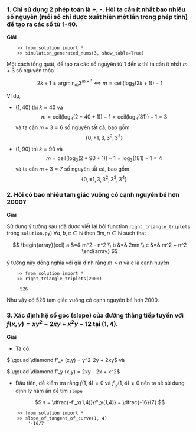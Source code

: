 ### 1. Chỉ sử dụng 2 phép toán là +, -. Hỏi ta cần ít nhất bao nhiêu số nguyên (mỗi số chỉ được xuất hiện một lần trong phép tính) để tạo ra các số từ 1-40.

**Giải**

```
    >> from solution import *
    >> simulation_generated_nums(3, show_table=True)        
```

Một cách tổng quát, để tạo ra các số nguyên từ $1$ đến $k$ thì ta cần ít nhất $m + 3$ số nguyên thỏa

$$ 2k+1 \leq \text{argmin}_{m} 3^{m+1} \Leftrightarrow m = \text{ceil}(\log_3 (2k+1)) - 1$$

Ví dụ, 
- $(1, 40)$ thì $k=40$ và $$ m = \text{ceil}(\log_3 (2*40 + 1)) - 1 = \text{ceil}(\log_3 (81)) - 1 = 3 $$ và ta cần $m+3=6$ số nguyên tất cả, bao gồm $$\lbrace 0, \pm 1, 3, 3^2, 3^3 \rbrace$$ 

- $(1, 90)$ thì $k=90$ và $$m = \text{ceil}(\log_3 (2*90 + 1)) - 1 = \log_3 (181) - 1 = 4$$ và ta cần $m+3=7$ số nguyên tất cả, bao gồm $$\lbrace 0, \pm 1, 3, 3^2, 3^3, 3^4 \rbrace$$ 

### 2. Hỏi có bao nhiêu tam giác vuông có cạnh nguyên bé hơn 2000?

**Giải**

Sử dụng ý tưởng sau (đã được viết lại bởi function `right_triangle_triplets` trong `solution.py`) $\forall a,b,c \in \mathbb{N} \text{ then } \exists m, n \in \mathbb{N} \text{ such that}$

$$ \begin{array}{ccl} a &=& m^2 - n^2 \\ b &=& 2mn \\ c &=& m^2 + n^2 \end{array}  $$

ý tưởng này đồng nghĩa với giả định rằng $m > n$ và $c$ là cạnh huyền

```
    >> from solution import *
    >> right_triangle_triplets(2000)
    
     526
```
Như vậy có 526 tam giác vuông có cạnh nguyên bé hơn 2000.

### 3. Xác định hệ số góc (slope) của đường thẳng tiếp tuyến với $f(x,y)=xy^2 - 2xy + x^2y-12$ tại $(1,4)$.

**Giải**
- Ta có:

$ \qquad \diamond f'_x (x,y) = y^2-2y + 2xy$ và

$ \qquad \diamond f'_y (x,y) = 2xy - 2x + x^2$

- Đầu tiên, dễ kiểm tra rằng $f(1,4)=0$ và $f'_y(1,4) \neq 0$ nên ta sẽ sử dụng định lý hàm ẩn để tìm `slope`

$$ s = \dfrac{-f'_x(1,4)}{f'_y(1,4)} = \dfrac{-16}{7} $$

```
    >> from solution import *
    >> slope_of_tangent_of_curve(1, 4)
        '-16/7'
```